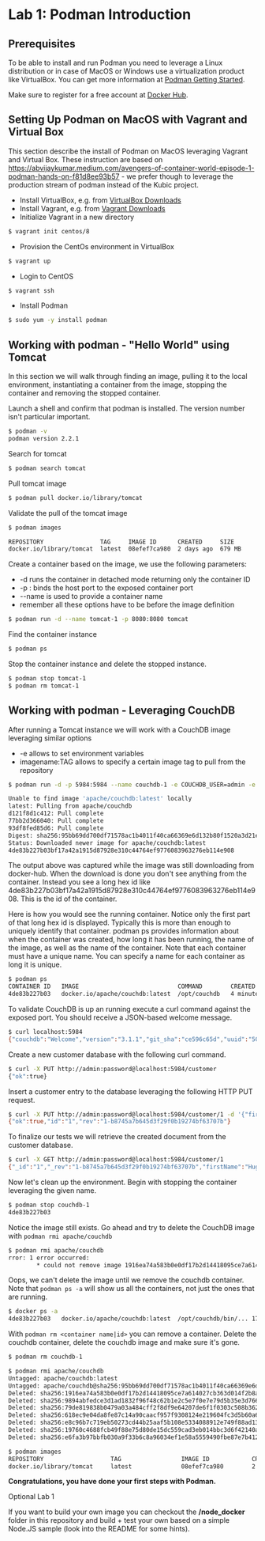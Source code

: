 # Lab 1: Podman Introduction

## Prerequisites

To be able to install and run Podman you need to leverage a Linux distribution or in case of MacOS or Windows use a virtualization product like VirtualBox.
You can get more information at [Podman Getting Started](https://podman.io/getting-started/installation).

Make sure to register for a free account at [Docker Hub](https://docker.io).

## Setting Up Podman on MacOS with Vagrant and Virtual Box

This section describe the install of Podman on MacOS leveraging Vagrant and Virtual Box. These instruction are based on https://abvijaykumar.medium.com/avengers-of-container-world-episode-1-podman-hands-on-f81d8ee93b57 - we prefer though to leverage the production stream of podman instead of the Kubic project.

- Install VirtualBox, e.g. from [VirtualBox Downloads](https://www.virtualbox.org/wiki/Downloads)
- Install Vagrant, e.g. from [Vagrant Downloads](https://www.vagrantup.com/downloads)
- Initialize Vagrant in a new directory

```bash
$ vagrant init centos/8
```

- Provision the CentOs environment in VirtualBox

```bash
$ vagrant up
```

- Login to CentOS

```bash
$ vagrant ssh
```

- Install Podman

```bash
$ sudo yum -y install podman
```

## Working with podman - "Hello World" using Tomcat

In this section we will walk through finding an image, pulling it to the local environment, instantiating a container from the image, stopping the container and removing the stopped container.

Launch a shell and confirm that podman is installed. The version number isn't particular important.

```bash
$ podman -v
podman version 2.2.1
```

Search for tomcat

```bash
$ podman search tomcat
```

Pull tomcat image

```bash
$ podman pull docker.io/library/tomcat
```

Validate the pull of the tomcat image

```bash
$ podman images

REPOSITORY                TAG     IMAGE ID      CREATED     SIZE
docker.io/library/tomcat  latest  08efef7ca980  2 days ago  679 MB
```

Create a container based on the image, we use the following parameters:

- -d runs the container in detached mode returning only the container ID
- -p <host port>:<container port> binds the host port to the exposed container port
- --name is used to provide a container name
- remember all these options have to be before the image definition

```bash
$ podman run -d --name tomcat-1 -p 8080:8080 tomcat
```

Find the container instance

```bash
$ podman ps
```

Stop the container instance and delete the stopped instance.

```bash
$ podman stop tomcat-1
$ podman rm tomcat-1
```

## Working with podman - Leveraging CouchDB

After running a Tomcat instance we will work with a CouchDB image leveraging similar options

- -e allows to set environment variables
- imagename:TAG allows to specify a certain image tag to pull from the repository

```bash
$ podman run -d -p 5984:5984 --name couchdb-1 -e COUCHDB_USER=admin -e COUCHDB_PASSWORD=password apache/couchdb:latest

Unable to find image 'apache/couchdb:latest' locally
latest: Pulling from apache/couchdb
d121f8d1c412: Pull complete
77bb2d366040: Pull complete
93df8fed85d6: Pull complete
Digest: sha256:95bb69dd700df71578ac1b4011f40ca66369e6d132b80f1520a3d21e7bff084f
Status: Downloaded newer image for apache/couchdb:latest
4de83b227b03bf17a42a1915d87928e310c44764ef9776083963276eb114e908
```

The output above was captured while the image was still downloading from docker-hub. When the download is done you don't see anything from the container. Instead you see a long hex id like 4de83b227b03bf17a42a1915d87928e310c44764ef9776083963276eb114e908. This is the id of the container.

Here is how you would see the running container. Notice only the first part of that long hex id is displayed. Typically this is more than enough to uniquely identify that container. podman ps provides information about when the container was created, how long it has been running, the name of the image, as well as the name of the container. Note that each container must have a unique name. You can specify a name for each container as long it is unique.

```bash
$ podman ps
CONTAINER ID   IMAGE                            COMMAND        CREATED        STATUS       PORTS                   NAMES
4de83b227b03   docker.io/apache/couchdb:latest  /opt/couchdb   4 minutes ago  Up 4 minutes 0.0.0.0:5984->5984/tcp  couchdb-1
```

To validate CouchDB is up an running execute a curl command against the exposed port. You should receive a JSON-based welcome message.

```bash
$ curl localhost:5984
{"couchdb":"Welcome","version":"3.1.1","git_sha":"ce596c65d","uuid":"509813e7f91cb260fb30039f7421abab","features":["access-ready","partitioned","pluggable-storage-engines","reshard","scheduler"],"vendor":{"name":"The Apache Software Foundation"}}
```

Create a new customer database with the following curl command.

```bash
$ curl -X PUT http://admin:password@localhost:5984/customer
{"ok":true}
```

Insert a customer entry to the database leveraging the following HTTP PUT request.

```bash
$ curl -X PUT http://admin:password@localhost:5984/customer/1 -d '{"firstName": "Hugo", "lastName": "Boss"}'
{"ok":true,"id":"1","rev":"1-b8745a7b645d3f29f0b19274bf63707b"}
```

To finalize our tests we will retrieve the created document from the customer database.

```bash
$ curl -X GET http://admin:password@localhost:5984/customer/1
{"_id":"1","_rev":"1-b8745a7b645d3f29f0b19274bf63707b","firstName":"Hugo","lastName":"Boss"}
```

Now let's clean up the environment. Begin with stopping the container leveraging the given name.

```bash
$ podman stop couchdb-1
4de83b227b03
```

Notice the image still exists. Go ahead and try to delete the CouchDB image with `podman rmi apache/couchdb`

```bash
$ podman rmi apache/couchdb
rror: 1 error occurred:
        * could not remove image 1916ea74a583b0e0df17b2d14418095ce7a614027cb363d014f2b8af584ebcf2 as it is being used by 1 containers: image is being use
```

Oops, we can't delete the image until we remove the couchdb container. Note that `podman ps -a` will show us all the containers, not just the ones that are running.

```bash
$ docker ps -a
4de83b227b03   docker.io/apache/couchdb:latest  /opt/couchdb/bin/... 17 minutes ago   Exited (0) 4 minutes ago   couchdb-1
```

With `podman rm <container name|id>` you can remove a container. Delete the couchdb container, delete the couchdb image and make sure it's gone.

```bash
$ podman rm couchdb-1

$ podman rmi apache/couchdb
Untagged: apache/couchdb:latest
Untagged: apache/couchdb@sha256:95bb69dd700df71578ac1b4011f40ca66369e6d132b80f1520a3d21e7bff084f
Deleted: sha256:1916ea74a583b0e0df17b2d14418095ce7a614027cb363d014f2b8af584ebcf2
Deleted: sha256:9894abfedce3d1ad1832f96f48c62b1e2c5e7f0e7e79d5b35e3d766df588221c
Deleted: sha256:79de819838b0479a03a484cff2f8df9e64207de6f1f0303c508b3627c64754bc
Deleted: sha256:618ec9e04da8fe87c14a90caacf957f9308124e219604fc3d5b60a6e4ba52df8
Deleted: sha256:e8c96b7c719eb50273cd44b25aaf5b108e5334088912e749f88ad1356c32cb04
Deleted: sha256:19760c4688fcb49f88e75d80de15dc559cad3eb014bbc3d6f42140ae7beac721
Deleted: sha256:e6fa3b97bbfb030a9f33b6c8a96034ef1e58a5559490fbe87e7b4124ddaf15e0

$ podman images
REPOSITORY                   TAG                 IMAGE ID            CREATED             SIZE
docker.io/library/tomcat     latest              08efef7ca980        2 days ago          679 MB
```

**Congratulations, you have done your first steps with Podman.**

Optional Lab 1

If you want to build your own image you can checkout the **/node_docker** folder in this repository and build + test your own based on a simple Node.JS sample (look into the README for some hints).
